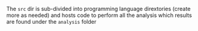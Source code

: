 The `src` dir is sub-divided into programming language dirextories (create more as needed) and 
	hosts code to perform all the analysis which results are found under the `analysis` folder

